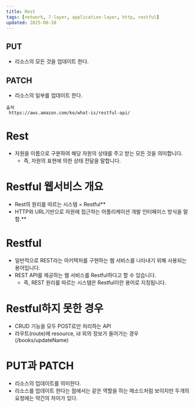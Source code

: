 ```yaml
---
title: Rest
tags: [network, 7-layer, application-layer, http, restful]
updated: 2025-08-10
---
```

## PUT 
- 리소스의 모든 것을 업데이트 한다.

## PATCH 
- 리소스의 일부를 업데이트 한다.



```
출처
 https://aws.amazon.com/ko/what-is/restful-api/
```

# Rest
- 자원을 이름으로 구분하여 해당 자원의 상태를 주고 받는 모든 것을 의미합니다.
   - 즉, 자원의 표현에 의한 상태 전달을 말합니다.
  
# Restful 웹서비스 개요
- Rest의 원리를 따르는 시스템 = Restful**
- HTTP와 URL기반으로 자원에 접근하는 어플리케이션 개발 인터페이스 방식을 말함.**

# Restful
- 일반적으로 REST라는 아키텍처를 구현하는 웹 서비스를 나타내기 위해 사용되는 용어입니다.
- REST API를 제공하는 웹 서비스를 Restful하다고 할 수 있습니다.
  - 즉, REST 원리를 따르는 시스템은 Restful이란 용어로 지칭됩니다.

# Restful하지 못한 경우
- CRUD 기능을 모두 POST로만 처리하는 API
- 라우트(route)에 resource, id 외의 정보가 들어가는 경우(/books/updateName)


# PUT과 PATCH
- 리소스의 업데이트를 의미한다.
- 리소스를 업데이트 한다는 점에서는 같은 역할을 하는 메소드처럼 보이지만 두개의 요청에는 약간의 차이가 있다.

